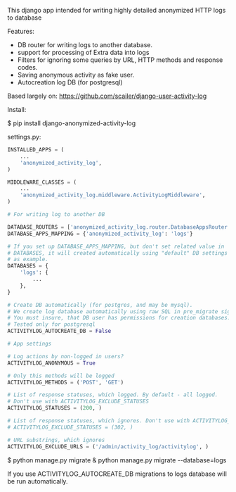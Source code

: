 This django app intended for writing highly detailed anonymized HTTP logs to database

Features:
- DB router for writing logs to another database.
- support for processing of Extra data into logs
- Filters for ignoring some queries by URL, HTTP methods and response codes.
- Saving anonymous activity as fake user.
- Autocreation log DB (for postgresql)

Based largely on: https://github.com/scailer/django-user-activity-log


Install:

$ pip install django-anonymized-activity-log

settings.py:


```python
INSTALLED_APPS = (
    ...
    'anonymized_activity_log',
)

MIDDLEWARE_CLASSES = (
    ...
    'anonymized_activity_log.middleware.ActivityLogMiddleware',
)

# For writing log to another DB

DATABASE_ROUTERS = ['anonymized_activity_log.router.DatabaseAppsRouter']
DATABASE_APPS_MAPPING = {'anonymized_activity_log': 'logs'}

# If you set up DATABASE_APPS_MAPPING, but don't set related value in
# DATABASES, it will created automatically using "default" DB settings
# as example.
DATABASES = {
    'logs': {
        ...
    },
}

# Create DB automatically (for postgres, and may be mysql).
# We create log database automatically using raw SQL in pre_migrate signal.
# You must insure, that DB user has permissions for creation databases. 
# Tested only for postgresql
ACTIVITYLOG_AUTOCREATE_DB = False

# App settings

# Log actions by non-logged in users?
ACTIVITYLOG_ANONYMOUS = True

# Only this methods will be logged
ACTIVITYLOG_METHODS = ('POST', 'GET')

# List of response statuses, which logged. By default - all logged.
# Don't use with ACTIVITYLOG_EXCLUDE_STATUSES
ACTIVITYLOG_STATUSES = (200, )

# List of response statuses, which ignores. Don't use with ACTIVITYLOG_STATUSES
# ACTIVITYLOG_EXCLUDE_STATUSES = (302, )

# URL substrings, which ignores
ACTIVITYLOG_EXCLUDE_URLS = ('/admin/activity_log/activitylog', )
```

$ python manage.py migrate & python manage.py migrate --database=logs

If you use ACTIVITYLOG_AUTOCREATE_DB migrations to logs database 
will be run automatically.
